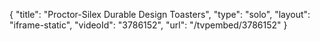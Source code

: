 {
    "title": "Proctor-Silex Durable Design Toasters",
    "type": "solo",
    "layout": "iframe-static",
    "videoId": "3786152",
    "url": "\/tvpembed\/3786152"
}